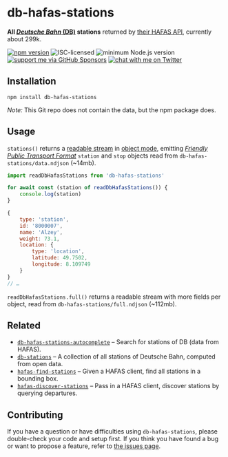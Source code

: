 # db-hafas-stations

**All [*Deutsche Bahn* (DB)](https://en.wikipedia.org/wiki/Deutsche_Bahn) stations** returned by [their HAFAS API](https://github.com/public-transport/hafas-client/tree/2ec079adfc8a3d988190491b7e07dc03826b719e/p/db), currently about 299k.

[![npm version](https://img.shields.io/npm/v/db-hafas-stations.svg)](https://www.npmjs.com/package/db-hafas-stations)
![ISC-licensed](https://img.shields.io/github/license/derhuerst/db-hafas-stations.svg)
![minimum Node.js version](https://img.shields.io/node/v/db-hafas-stations.svg)
[![support me via GitHub Sponsors](https://img.shields.io/badge/support%20me-donate-fa7664.svg)](https://github.com/sponsors/derhuerst)
[![chat with me on Twitter](https://img.shields.io/badge/chat%20with%20me-on%20Twitter-1da1f2.svg)](https://twitter.com/derhuerst)


## Installation

```shell
npm install db-hafas-stations
```

*Note:* This Git repo does not contain the data, but the npm package does.


## Usage

`stations()` returns a [readable stream](https://nodejs.org/api/stream.html#stream_class_stream_readable) in [object mode](https://nodejs.org/api/stream.html#stream_object_mode), emitting [*Friendly Public Transport Format*](https://github.com/public-transport/friendly-public-transport-format) `station` and `stop` objects read from `db-hafas-stations/data.ndjson` (~14mb).

```js
import readDbHafasStations from 'db-hafas-stations'

for await const (station of readDbHafasStations()) {
	console.log(station)
}
```

```js
{
	type: 'station',
	id: '8000007',
	name: 'Alzey',
	weight: 73.1,
	location: {
		type: 'location',
		latitude: 49.7502,
		longitude: 8.109749
	}
}
// …
```

`readDbHafasStations.full()` returns a readable stream with more fields per object, read from `db-hafas-stations/full.ndjson` (~112mb).


## Related

- [`db-hafas-stations-autocomplete`](https://github.com/derhuerst/db-hafas-stations-autocomplete#db-stations-autocomplete) – Search for stations of DB (data from HAFAS).
- [`db-stations`](https://github.com/derhuerst/db-stations#db-stations) – A collection of all stations of Deutsche Bahn, computed from open data.
- [`hafas-find-stations`](https://github.com/derhuerst/hafas-find-stations) – Given a HAFAS client, find all stations in a bounding box.
- [`hafas-discover-stations`](https://github.com/derhuerst/hafas-discover-stations#hafas-discover-stations) – Pass in a HAFAS client, discover stations by querying departures.


## Contributing

If you have a question or have difficulties using `db-hafas-stations`, please double-check your code and setup first. If you think you have found a bug or want to propose a feature, refer to [the issues page](https://github.com/derhuerst/db-hafas-stations/issues).
